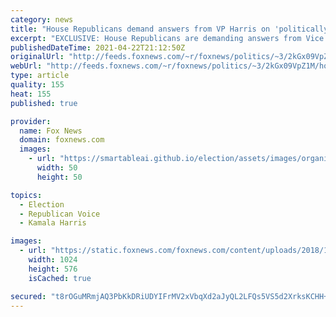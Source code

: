 ```yaml
---
category: news
title: "House Republicans demand answers from VP Harris on 'politically motivated' border decision"
excerpt: "EXCLUSIVE: House Republicans are demanding answers from Vice President Kamala Harris on whether a facility for migrant children in Florida has not been activated because of the Democrat's personal politics. "
publishedDateTime: 2021-04-22T21:12:50Z
originalUrl: "http://feeds.foxnews.com/~r/foxnews/politics/~3/2kGx09VpZ1M/house-republicans-demand-answers-from-vp-harris-on-politically-motivated-border-decisions"
webUrl: "http://feeds.foxnews.com/~r/foxnews/politics/~3/2kGx09VpZ1M/house-republicans-demand-answers-from-vp-harris-on-politically-motivated-border-decisions"
type: article
quality: 155
heat: 155
published: true

provider:
  name: Fox News
  domain: foxnews.com
  images:
    - url: "https://smartableai.github.io/election/assets/images/organizations/foxnews.com-50x50.jpg"
      width: 50
      height: 50

topics:
  - Election
  - Republican Voice
  - Kamala Harris

images:
  - url: "https://static.foxnews.com/foxnews.com/content/uploads/2018/10/Cathy-McMorris-Rodgers.jpg"
    width: 1024
    height: 576
    isCached: true

secured: "t8rOGuMRmjAQ3PbKkDRiUDYIFrMV2xVbqXd2aJyQL2LFQs5VS5d2XrksKCHH+K7vgT8MTpMwJdYPeYTQtTmxpEyjVqegk22R79tcksR3fzPdW9QdZhFmt0zNXtjzxjZX/bciJg8kyZ+A8CT2W10mGrR3Cu5YBDNITbyZUumpxKev5cWvv1i0e6oPjuVQjoEXvBVQed7gqmXtu6A5hh7dih0OIJ/MLQfUO5xyhS9epdG5n5qlWslwP1vkfe1FqtXlPbBa3wVdnRBVomJVAeco9i63nLHR3ePL+Tf5LojE36+OWK7wQRGz+OBWdav2H3Pw3gE0/WAutmCs/RJbZ0xvD3hFzS98qOTFUIbi/gOVms4=;2IN2XfJy7sPrHu1SbnXRzg=="
---
```


